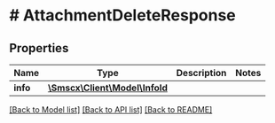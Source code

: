 # # AttachmentDeleteResponse

## Properties

Name | Type | Description | Notes
------------ | ------------- | ------------- | -------------
**info** | [**\Smscx\Client\Model\InfoId**](InfoId.md) |  |

[[Back to Model list]](../../README.md#models) [[Back to API list]](../../README.md#endpoints) [[Back to README]](../../README.md)
